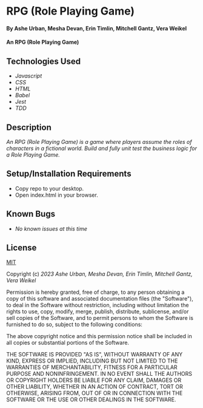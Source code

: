 # RPG (Role Playing Game)

#### By Ashe Urban, Mesha Devan, Erin Timlin, Mitchell Gantz, Vera Weikel

#### An RPG (Role Playing Game)

## Technologies Used

* _Javascript_
* _CSS_
* _HTML_
* _Babel_
* _Jest_
* _TDD_

## Description

_An RPG (Role Playing Game) is a game where players assume the roles of characters in a fictional world. Build and fully unit test the business logic for a Role Playing Game._

## Setup/Installation Requirements

* Copy repo to your desktop.
* Open index.html in your browser.

## Known Bugs

* _No known issues at this time_

## License

[MIT](https://choosealicense.com/licenses/mit/)

Copyright (c) _2023 Ashe Urban, Mesha Devan, Erin Timlin, Mitchell Gantz, Vera Weikel_

Permission is hereby granted, free of charge, to any person obtaining a copy
of this software and associated documentation files (the "Software"), to deal
in the Software without restriction, including without limitation the rights
to use, copy, modify, merge, publish, distribute, sublicense, and/or sell
copies of the Software, and to permit persons to whom the Software is
furnished to do so, subject to the following conditions:

The above copyright notice and this permission notice shall be included in all
copies or substantial portions of the Software.

THE SOFTWARE IS PROVIDED "AS IS", WITHOUT WARRANTY OF ANY KIND, EXPRESS OR
IMPLIED, INCLUDING BUT NOT LIMITED TO THE WARRANTIES OF MERCHANTABILITY,
FITNESS FOR A PARTICULAR PURPOSE AND NONINFRINGEMENT. IN NO EVENT SHALL THE
AUTHORS OR COPYRIGHT HOLDERS BE LIABLE FOR ANY CLAIM, DAMAGES OR OTHER
LIABILITY, WHETHER IN AN ACTION OF CONTRACT, TORT OR OTHERWISE, ARISING FROM,
OUT OF OR IN CONNECTION WITH THE SOFTWARE OR THE USE OR OTHER DEALINGS IN THE
SOFTWARE.




